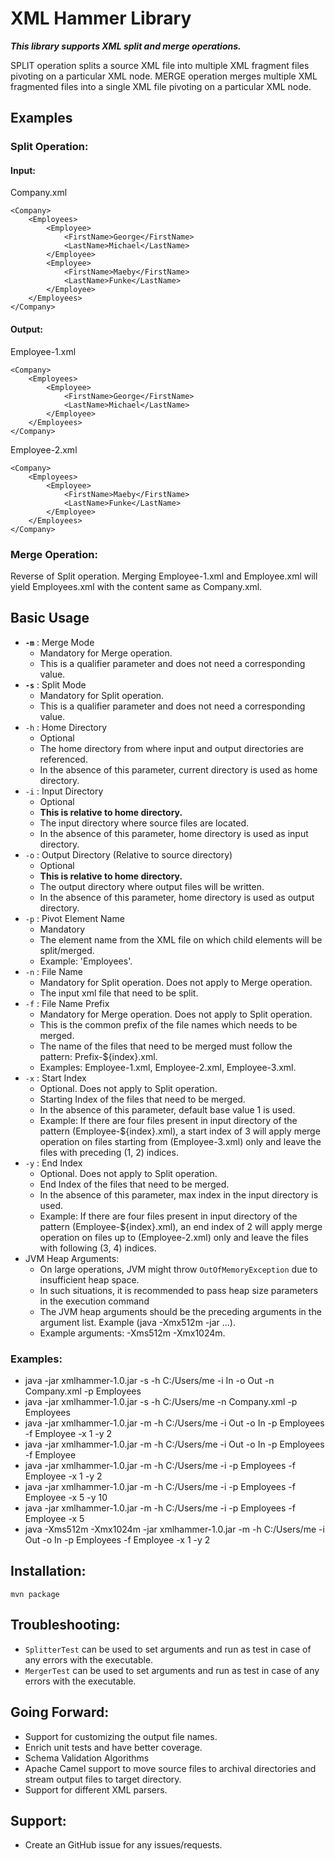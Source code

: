 # XML Hammer Library

_<B>This library supports XML split and merge operations.</B>_

SPLIT operation splits a source XML file into multiple XML fragment files pivoting on a particular XML node.
MERGE operation merges multiple XML fragmented files into a single XML file pivoting on a particular XML node.

## Examples

### Split Operation:

#### Input:
Company.xml
```
<Company>
	<Employees>
		<Employee>
			<FirstName>George</FirstName>
			<LastName>Michael</LastName>
		</Employee>
		<Employee>
			<FirstName>Maeby</FirstName>
			<LastName>Funke</LastName>
		</Employee>
	</Employees>
</Company>
```

#### Output:
Employee-1.xml
```
<Company>
	<Employees>
		<Employee>
			<FirstName>George</FirstName>
			<LastName>Michael</LastName>
		</Employee>
	</Employees>
</Company>
```
Employee-2.xml
```
<Company>
	<Employees>
		<Employee>
			<FirstName>Maeby</FirstName>
            <LastName>Funke</LastName>
		</Employee>
	</Employees>
</Company>
```

### Merge Operation:

Reverse of Split operation.
Merging Employee-1.xml and Employee.xml will yield Employees.xml with the content same as Company.xml.

## Basic Usage

* <B>`-m`</B> : Merge Mode
    * Mandatory for Merge operation.
    * This is a qualifier parameter and does not need a corresponding value.
* <B>`-s`</B> : Split Mode
    * Mandatory for Split operation.
    * This is a qualifier parameter and does not need a corresponding value.
* `-h` : Home Directory
    * Optional
    * The home directory from where input and output directories are referenced.
    * In the absence of this parameter, current directory is used as home directory.
* `-i` : Input Directory
    * Optional
    * <B>This is relative to home directory.</B>
    * The input directory where source files are located.
    * In the absence of this parameter, home directory is used as input directory.
* `-o` : Output Directory (Relative to source directory)
    * Optional
    * <B>This is relative to home directory.</B>
    * The output directory where output files will be written.
    * In the absence of this parameter, home directory is used as output directory.
* `-p` : Pivot Element Name
    * Mandatory
    * The element name from the XML file on which child elements will be split/merged.
    * Example: 'Employees'.
* `-n` : File Name
    * Mandatory for Split operation. Does not apply to Merge operation.
    * The input xml file that need to be split.
* `-f` : File Name Prefix
    * Mandatory for Merge operation. Does not apply to Split operation.
    * This is the common prefix of the file names which needs to be merged.
    * The name of the files that need to be merged must follow the pattern: Prefix-${index}.xml.
    * Examples: Employee-1.xml, Employee-2.xml, Employee-3.xml.
* `-x` : Start Index
    * Optional. Does not apply to Split operation.
    * Starting Index of the files that need to be merged.
    * In the absence of this parameter, default base value 1 is used.
    * Example: If there are four files present in input directory of the pattern (Employee-${index}.xml), 
                a start index of 3 will apply merge operation on files starting from (Employee-3.xml) only
                and leave the files with preceding (1, 2) indices.
* `-y` : End Index
    * Optional. Does not apply to Split operation.
    * End Index of the files that need to be merged.
    * In the absence of this parameter, max index in the input directory is used.
    * Example: If there are four files present in input directory of the pattern (Employee-${index}.xml), 
                an end index of 2 will apply merge operation on files up to (Employee-2.xml) only
                and leave the files with following (3, 4) indices.
* JVM Heap Arguments:
    * On large operations, JVM might throw `OutOfMemoryException` due to insufficient heap space.
    * In such situations, it is recommended to pass heap size parameters in the execution command
    * The JVM heap arguments should be the preceding arguments in the argument list. Example (java -Xmx512m -jar ...).
    * Example arguments: -Xms512m -Xmx1024m.

### Examples:

* java -jar xmlhammer-1.0.jar -s -h C:/Users/me -i In -o Out -n Company.xml -p Employees
* java -jar xmlhammer-1.0.jar -s -h C:/Users/me -n Company.xml -p Employees
* java -jar xmlhammer-1.0.jar -m -h C:/Users/me -i Out -o In -p Employees -f Employee -x 1 -y 2
* java -jar xmlhammer-1.0.jar -m -h C:/Users/me -i Out -o In -p Employees -f Employee
* java -jar xmlhammer-1.0.jar -m -h C:/Users/me -i -p Employees -f Employee -x 1 -y 2
* java -jar xmlhammer-1.0.jar -m -h C:/Users/me -i -p Employees -f Employee -x 5 -y 10
* java -jar xmlhammer-1.0.jar -m -h C:/Users/me -i -p Employees -f Employee -x 5
* java -Xms512m -Xmx1024m -jar xmlhammer-1.0.jar -m -h C:/Users/me -i Out -o In -p Employees -f Employee -x 1 -y 2

## Installation:

`mvn package`

## Troubleshooting:

* `SplitterTest` can be used to set arguments and run as test in case of any errors with the executable.
* `MergerTest` can be used to set arguments and run as test in case of any errors with the executable.

## Going Forward:

* Support for customizing the output file names.
* Enrich unit tests and have better coverage.
* Schema Validation Algorithms
* Apache Camel support to move source files to archival directories and stream output files to target directory.
* Support for different XML parsers.

## Support:

* Create an GitHub issue for any issues/requests.
